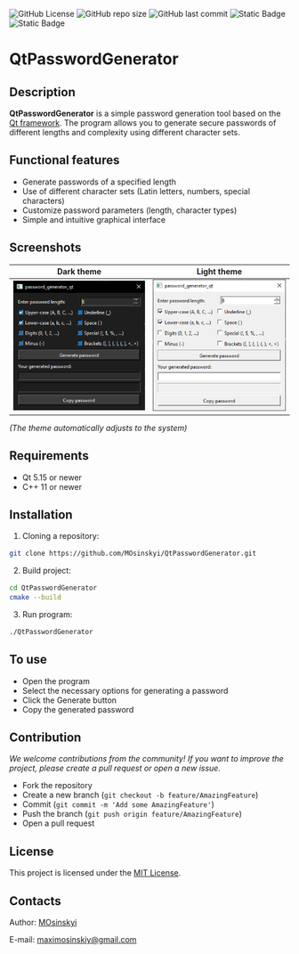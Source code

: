 ![GitHub License](https://img.shields.io/github/license/MOsinskyi/QtPasswordGenerator)
![GitHub repo size](https://img.shields.io/github/repo-size/MOsinskyi/QtPasswordGenerator)
![GitHub last commit](https://img.shields.io/github/last-commit/MOsinskyi/QtPasswordGenerator)
![Static Badge](https://img.shields.io/badge/c%2B%2B-17-blue)
![Static Badge](https://img.shields.io/badge/Qt-6.7.1-green)

# QtPasswordGenerator

## Description
**QtPasswordGenerator** is a simple 
password generation tool based on the [Qt 
framework](https://www.qt.io/product/framework). The program allows you to 
generate secure passwords of different 
lengths and complexity using different 
character sets.

## Functional features
- Generate passwords of a specified length
- Use of different character sets (Latin letters, numbers, special characters)
- Customize password parameters (length, character types)
- Simple and intuitive graphical interface

## Screenshots
| Dark theme            | Light theme               |
|-----------------------|---------------------------|
| ![img.png](img/img.png)   | ![img_1.png](img/img_1.png)   |

_(The theme automatically adjusts to the system)_

## Requirements
- Qt 5.15 or newer
- C++ 11 or newer

## Installation
1. Cloning a repository:

```bash
git clone https://github.com/MOsinskyi/QtPasswordGenerator.git
```

2. Build project:

```bash
cd QtPasswordGenerator
cmake --build
```

3. Run program:

```bash
./QtPasswordGenerator
```
## To use
- Open the program
- Select the necessary options for generating a password
- Click the Generate button
- Copy the generated password

## Contribution
_We welcome contributions from the community! If you want to improve the project, please create a pull request or open a 
new issue._

- Fork the repository
- Create a new branch (`git checkout -b feature/AmazingFeature`)
- Commit (`git commit -m 'Add some AmazingFeature'`)
- Push the branch (`git push origin feature/AmazingFeature`)
- Open a pull request

## License
This project is licensed under the [MIT License](https://github.com/MOsinskyi/QtPasswordGenerator/blob/master/LICENSE).

## Contacts
Author: [MOsinskyi](https://github.com/MOsinskyi)

E-mail: [maximosinskiy@gmail.com](mailto::maximosinskiy@gmail.com)